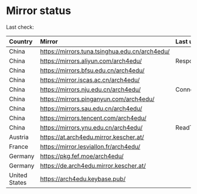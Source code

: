 <script src="./time.js"></script>
# Mirror status
Last check: <script type="text/javascript">localize(1666211438.7271974);</script>

|Country|Mirror|Last update|
|:------|:-----|:----------|
|China|https://mirrors.tuna.tsinghua.edu.cn/arch4edu/|<script type="text/javascript">localize(1666192548);</script>|
|China|https://mirrors.aliyun.com/arch4edu/|Response 404|
|China|https://mirrors.bfsu.edu.cn/arch4edu/|<script type="text/javascript">localize(1666192548);</script>|
|China|https://mirror.iscas.ac.cn/arch4edu/|<script type="text/javascript">localize(1666192548);</script>|
|China|https://mirrors.nju.edu.cn/arch4edu/|ConnectTimeout|
|China|https://mirrors.pinganyun.com/arch4edu/|<script type="text/javascript">localize(1666192548);</script>|
|China|https://mirrors.sau.edu.cn/arch4edu/|<script type="text/javascript">localize(1650446957);</script>|
|China|https://mirrors.tencent.com/arch4edu/|<script type="text/javascript">localize(1666163839);</script>|
|China|https://mirrors.ynu.edu.cn/arch4edu/|ReadTimeout|
|Austria|https://at.arch4edu.mirror.kescher.at/|<script type="text/javascript">localize(1666192548);</script>|
|France|https://mirror.lesviallon.fr/arch4edu/|<script type="text/javascript">localize(1666163839);</script>|
|Germany|https://pkg.fef.moe/arch4edu/|<script type="text/javascript">localize(1666192548);</script>|
|Germany|https://de.arch4edu.mirror.kescher.at/|<script type="text/javascript">localize(1666192548);</script>|
|United States|https://arch4edu.keybase.pub/|<script type="text/javascript">localize(1666163839);</script>|

<script src="./tablefilter/tablefilter.js"></script>
<script src="./table.js"></script>